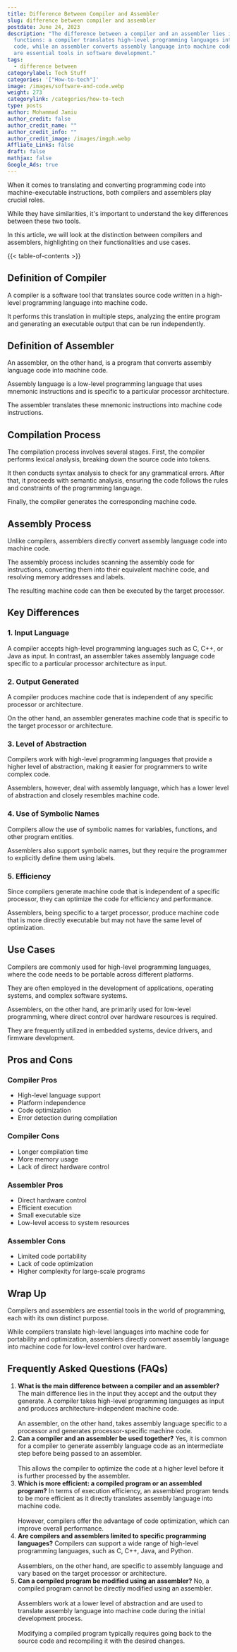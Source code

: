 ```yaml
---
title: Difference Between Compiler and Assembler
slug: difference between compiler and assembler
postdate: June 24, 2023
description: "The difference between a compiler and an assembler lies in their
  functions: a compiler translates high-level programming languages into machine
  code, while an assembler converts assembly language into machine code. Both
  are essential tools in software development."
tags:
  - difference between
categorylabel: Tech Stuff
categories: '["How-to-tech"]'
image: /images/software-and-code.webp
weight: 273
categorylink: /categories/how-to-tech
type: posts
author: Mohammad Jamiu
author_credit: false
author_credit_name: ""
author_credit_info: ""
author_credit_image: /images/imgph.webp
Affliate_Links: false
draft: false
mathjax: false
Google_Ads: true
---
```

When it comes to translating and converting programming code into machine-executable instructions, both compilers and assemblers play crucial roles. 

While they have similarities, it's important to understand the key differences between these two tools. 

In this article, we will look at the distinction between compilers and assemblers, highlighting on their functionalities and use cases.

{{< table-of-contents >}}

## **Definition of Compiler**

A compiler is a software tool that translates source code written in a high-level programming language into machine code. 

It performs this translation in multiple steps, analyzing the entire program and generating an executable output that can be run independently.

## **Definition of Assembler**

An assembler, on the other hand, is a program that converts assembly language code into machine code. 

Assembly language is a low-level programming language that uses mnemonic instructions and is specific to a particular processor architecture. 

The assembler translates these mnemonic instructions into machine code instructions.

## **Compilation Process**

The compilation process involves several stages. First, the compiler performs lexical analysis, breaking down the source code into tokens. 

It then conducts syntax analysis to check for any grammatical errors. After that, it proceeds with semantic analysis, ensuring the code follows the rules and constraints of the programming language. 

Finally, the compiler generates the corresponding machine code.

## **Assembly Process**

Unlike compilers, assemblers directly convert assembly language code into machine code. 

The assembly process includes scanning the assembly code for instructions, converting them into their equivalent machine code, and resolving memory addresses and labels. 

The resulting machine code can then be executed by the target processor.

## **Key Differences**

### **1. Input Language**

A compiler accepts high-level programming languages such as C, C++, or Java as input. In contrast, an assembler takes assembly language code specific to a particular processor architecture as input.

### **2. Output Generated**

A compiler produces machine code that is independent of any specific processor or architecture. 

On the other hand, an assembler generates machine code that is specific to the target processor or architecture.

### **3. Level of Abstraction**

Compilers work with high-level programming languages that provide a higher level of abstraction, making it easier for programmers to write complex code. 

Assemblers, however, deal with assembly language, which has a lower level of abstraction and closely resembles machine code.

### **4. Use of Symbolic Names**

Compilers allow the use of symbolic names for variables, functions, and other program entities. 

Assemblers also support symbolic names, but they require the programmer to explicitly define them using labels.

### **5. Efficiency**

Since compilers generate machine code that is independent of a specific processor, they can optimize the code for efficiency and performance. 

Assemblers, being specific to a target processor, produce machine code that is more directly executable but may not have the same level of optimization.

## **Use Cases**

Compilers are commonly used for high-level programming languages, where the code needs to be portable across different platforms. 

They are often employed in the development of applications, operating systems, and complex software systems. 

Assemblers, on the other hand, are primarily used for low-level programming, where direct control over hardware resources is required. 

They are frequently utilized in embedded systems, device drivers, and firmware development.

## **Pros and Cons**

### **Compiler Pros**

* High-level language support
* Platform independence
* Code optimization
* Error detection during compilation

### **Compiler Cons**

* Longer compilation time
* More memory usage
* Lack of direct hardware control

### **Assembler Pros**

* Direct hardware control
* Efficient execution
* Small executable size
* Low-level access to system resources

### **Assembler Cons**

* Limited code portability
* Lack of code optimization
* Higher complexity for large-scale programs

## **Wrap Up**

Compilers and assemblers are essential tools in the world of programming, each with its own distinct purpose. 

While compilers translate high-level languages into machine code for portability and optimization, assemblers directly convert assembly language into machine code for low-level control over hardware. 

## **Frequently Asked Questions (FAQs)**

1. **What is the main difference between a compiler and an assembler?** The main difference lies in the input they accept and the output they generate. A compiler takes high-level programming languages as input and produces architecture-independent machine code. \
   \
   An assembler, on the other hand, takes assembly language specific to a processor and generates processor-specific machine code.
2. **Can a compiler and an assembler be used together?** Yes, it is common for a compiler to generate assembly language code as an intermediate step before being passed to an assembler. \
   \
   This allows the compiler to optimize the code at a higher level before it is further processed by the assembler.
3. **Which is more efficient: a compiled program or an assembled program?** In terms of execution efficiency, an assembled program tends to be more efficient as it directly translates assembly language into machine code. \
   \
   However, compilers offer the advantage of code optimization, which can improve overall performance.
4. **Are compilers and assemblers limited to specific programming languages?** Compilers can support a wide range of high-level programming languages, such as C, C++, Java, and Python. \
   \
   Assemblers, on the other hand, are specific to assembly language and vary based on the target processor or architecture.
5. **Can a compiled program be modified using an assembler?** No, a compiled program cannot be directly modified using an assembler. \
   \
   Assemblers work at a lower level of abstraction and are used to translate assembly language into machine code during the initial development process. \
   \
   Modifying a compiled program typically requires going back to the source code and recompiling it with the desired changes.